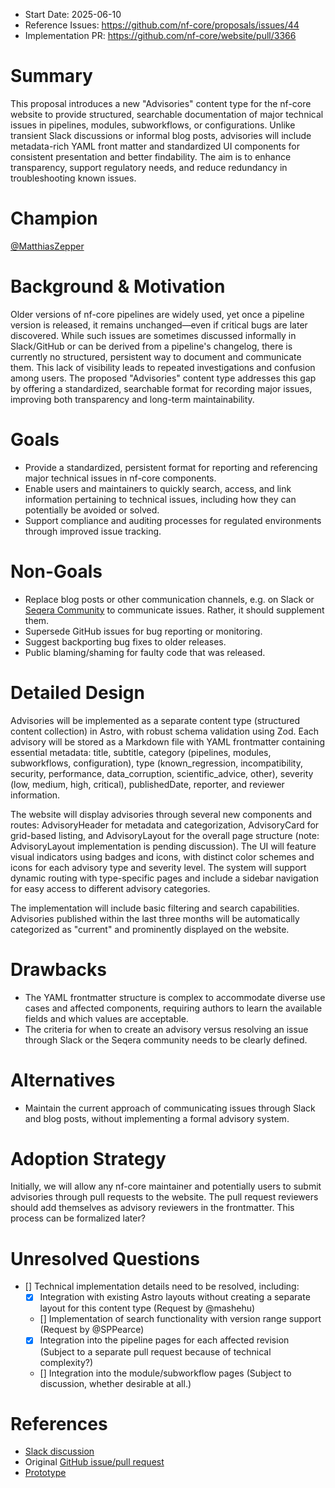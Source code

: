 - Start Date: 2025-06-10
- Reference Issues: https://github.com/nf-core/proposals/issues/44
- Implementation PR: https://github.com/nf-core/website/pull/3366

# Summary

This proposal introduces a new "Advisories" content type for the nf-core website to provide structured, searchable documentation of major technical issues in pipelines, modules, subworkflows, or configurations. Unlike transient Slack discussions or informal blog posts, advisories will include metadata-rich YAML front matter and standardized UI components for consistent presentation and better findability. The aim is to enhance transparency, support regulatory needs, and reduce redundancy in troubleshooting known issues.

# Champion

[@MatthiasZepper](https://github.com/MatthiasZepper)

# Background & Motivation

Older versions of nf-core pipelines are widely used, yet once a pipeline version is released, it remains unchanged—even if critical bugs are later discovered. While such issues are sometimes discussed informally in Slack/GitHub or can be derived from a pipeline's changelog, there is currently no structured, persistent way to document and communicate them. This lack of visibility leads to repeated investigations and confusion among users. The proposed "Advisories" content type addresses this gap by offering a standardized, searchable format for recording major issues, improving both transparency and long-term maintainability.

# Goals

- Provide a standardized, persistent format for reporting and referencing major technical issues in nf-core components.
- Enable users and maintainers to quickly search, access, and link information pertaining to technical issues, including how they can potentially be avoided or solved.
- Support compliance and auditing processes for regulated environments through improved issue tracking.

# Non-Goals

- Replace blog posts or other communication channels, e.g. on Slack or [Seqera Community](https://community.seqera.io/) to communicate issues. Rather, it should supplement them.
- Supersede GitHub issues for bug reporting or monitoring.
- Suggest backporting bug fixes to older releases.
- Public blaming/shaming for faulty code that was released.

# Detailed Design

Advisories will be implemented as a separate content type (structured content collection) in Astro, with robust schema validation using Zod. Each advisory will be stored as a Markdown file with YAML frontmatter containing essential metadata: title, subtitle, category (pipelines, modules, subworkflows, configuration), type (known_regression, incompatibility, security, performance, data_corruption, scientific_advice, other), severity (low, medium, high, critical), publishedDate, reporter, and reviewer information.

The website will display advisories through several new components and routes: AdvisoryHeader for metadata and categorization, AdvisoryCard for grid-based listing, and AdvisoryLayout for the overall page structure (note: AdvisoryLayout implementation is pending discussion). The UI will feature visual indicators using badges and icons, with distinct color schemes and icons for each advisory type and severity level. The system will support dynamic routing with type-specific pages and include a sidebar navigation for easy access to different advisory categories.

The implementation will include basic filtering and search capabilities. Advisories published within the last three months will be automatically categorized as "current" and prominently displayed on the website.

# Drawbacks

- The YAML frontmatter structure is complex to accommodate diverse use cases and affected components, requiring authors to learn the available fields and which values are acceptable.
- The criteria for when to create an advisory versus resolving an issue through Slack or the Seqera community needs to be clearly defined.

# Alternatives

- Maintain the current approach of communicating issues through Slack and blog posts, without implementing a formal advisory system.

# Adoption Strategy

Initially, we will allow any nf-core maintainer and potentially users to submit advisories through pull requests to the website. The pull request reviewers should add themselves as advisory reviewers in the frontmatter. This process can be formalized later?

# Unresolved Questions

- [] Technical implementation details need to be resolved, including:
  - [x] Integration with existing Astro layouts without creating a separate layout for this content type (Request by @mashehu)
  - [] Implementation of search functionality with version range support (Request by @SPPearce)
  - [x] Integration into the pipeline pages for each affected revision (Subject to a separate pull request because of technical complexity?)
  - [] Integration into the module/subworkflow pages (Subject to discussion, whether desirable at all.)

# References

- [Slack discussion](https://nfcore.slack.com/archives/CE7DN1U7M/p1748117028217599)
- Original [GitHub issue/pull request](https://github.com/nf-core/website/pull/3366)
- [Prototype](https://deploy-preview-3366--nf-core-main-site.netlify.app/advisories)
